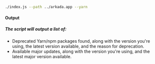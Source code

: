 ```bash
./index.js --path ../arkada.app --yarn
```

#### Output

##### The script will output a list of:

- Deprecated Yarn/npm packages found, along with the version you're using, the latest version available, and the reason for deprecation.
- Available major updates, along with the version you're using, and the latest major version available.
